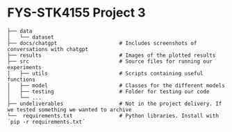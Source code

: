 # FYS-STK4155 Project 3    
    ├── data                            
    │   └── dataset                 
    ├── docs/chatgpt                    # Includes screenshots of conversations with chatgpt
    ├── results                         # Images of the plotted results
    ├── src                             # Source files for running our experiments
    │   ├── utils                       # Scripts containing useful functions 
    │   ├── model                       # Classes for the different models
    │   ├── testing                     # Folder for testing our code
    │   └── ...
    ├── undeliverables                  # Not in the project delivery. If we tested something we wanted to archive
    └──  requirements.txt               # Python libraries. Install with ´pip -r requirements.txt´
